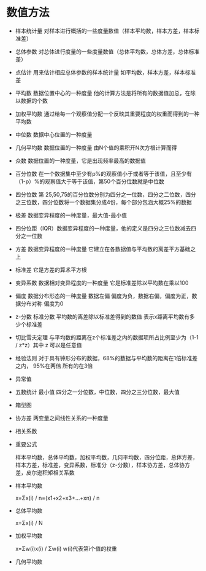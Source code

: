 # 数值方法 
- 样本统计量 对样本进行概括的一些度量数值（样本平均数，样本方差，样本标准差）
- 总体参数 对总体进行度量的一些度量数值（总体平均数，总体方差，总体标准差）
- 点估计 用来估计相应总体参数的样本统计量 如平均数，样本方差，样本标准差
- 平均数 数据位置中心的一种度量 他的计算方法是将所有的数据值加总，在除以数据的个数
- 加权平均数 通过给每一个观察值分配一个反映其重要程度的权重而得到的一种平均数
- 中位数 数据中心位置的一种度量
- 几何平均数 数据位置的一种度量 由N个值的乘积开N次方根计算而得
- 众数 数据位置的一种度量，它是出现频率最高的数据值
- 百分位数 在一个数据集中至少有p%的观察值小于或者等于该值，且至少有（1-p）%的观察值大于等于该值，第50个百分位数就是中位数
- 四分位数 第 25,50,75的百分位数分别为四分之一位数，四分之二位数，四分之三位数，四分位数将一个数据集分成4份，每个部分包涵大概25%的数据
- 极差 数据变异程度的一种度量，最大值-最小值
- 四分位距（IQR）数据变异程度的一种度量，他的定义是四分之三位数减去四分之一位数
- 方差 数据变异程度的一种度量 它建立在各数据值与平均数的离差平方基础之上
- 标准差 它是方差的算术平方根
- 变异系数 数据相对变异程度的一种度量 它是标准差除以平均数在乘以100
- 偏度 数据分布形态的一种度量 数据左偏 偏度为负，数据右偏，偏度为正，数据分布对称 偏度为0
- z-分数 标准分数 平均数的离差除以标准差得到的数值 表示x距离平均数有多少个标准差
- 切比雪夫定理 与平均数的距离在z个标准差之内的数据项所占比例至少为（1-1 / z*z）其中 z 可以是任意值
- 经验法则 对于具有钟形分布的数据，68%的数据与平均数的距离在1倍标准差之内， 95%在两倍 所有的在3倍
- 异常值
- 五数统计 最小值 四分之一分位数，中位数，四分之三分位数，最大值
- 箱型图 
- 协方差 两变量之间线性关系的一种度量
- 相关系数

- 重要公式 

    样本平均数，总体平均数，加权平均数，几何平均数，四分位距，总体方差，样本方差，标准差，变异系数，标准分（z-分数），样本协方差，总体协方差，皮尔逊积矩相关系数

- 样本平均数

    x=Σx(i) / n=(x1+x2+x3+...+xn) / n

- 总体平均数

    x=Σx(i) / N
- 加权平均数

    x=Σw(i)x(i) / Σw(i) w(i)代表第i个值的权重
- 几何平均数

    
